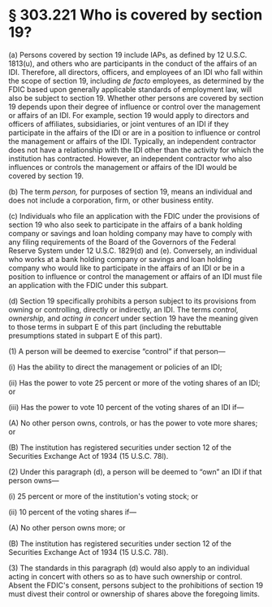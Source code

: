 # § 303.221   Who is covered by section 19?

(a) Persons covered by section 19 include IAPs, as defined by 12 U.S.C. 1813(u), and others who are participants in the conduct of the affairs of an IDI. Therefore, all directors, officers, and employees of an IDI who fall within the scope of section 19, including *de facto* employees, as determined by the FDIC based upon generally applicable standards of employment law, will also be subject to section 19. Whether other persons are covered by section 19 depends upon their degree of influence or control over the management or affairs of an IDI. For example, section 19 would apply to directors and officers of affiliates, subsidiaries, or joint ventures of an IDI if they participate in the affairs of the IDI or are in a position to influence or control the management or affairs of the IDI. Typically, an independent contractor does not have a relationship with the IDI other than the activity for which the institution has contracted. However, an independent contractor who also influences or controls the management or affairs of the IDI would be covered by section 19.


(b) The term *person,* for purposes of section 19, means an individual and does not include a corporation, firm, or other business entity.


(c) Individuals who file an application with the FDIC under the provisions of section 19 who also seek to participate in the affairs of a bank holding company or savings and loan holding company may have to comply with any filing requirements of the Board of the Governors of the Federal Reserve System under 12 U.S.C. 1829(d) and (e). Conversely, an individual who works at a bank holding company or savings and loan holding company who would like to participate in the affairs of an IDI or be in a position to influence or control the management or affairs of an IDI must file an application with the FDIC under this subpart.


(d) Section 19 specifically prohibits a person subject to its provisions from owning or controlling, directly or indirectly, an IDI. The terms *control, ownership,* and *acting in concert* under section 19 have the meaning given to those terms in subpart E of this part (including the rebuttable presumptions stated in subpart E of this part).


(1) A person will be deemed to exercise “control” if that person—


(i) Has the ability to direct the management or policies of an IDI;


(ii) Has the power to vote 25 percent or more of the voting shares of an IDI; or


(iii) Has the power to vote 10 percent of the voting shares of an IDI if—


(A) No other person owns, controls, or has the power to vote more shares; or


(B) The institution has registered securities under section 12 of the Securities Exchange Act of 1934 (15 U.S.C. 78l).


(2) Under this paragraph (d), a person will be deemed to “own” an IDI if that person owns—


(i) 25 percent or more of the institution's voting stock; or


(ii) 10 percent of the voting shares if—


(A) No other person owns more; or


(B) The institution has registered securities under section 12 of the Securities Exchange Act of 1934 (15 U.S.C. 78l).


(3) The standards in this paragraph (d) would also apply to an individual acting in concert with others so as to have such ownership or control. Absent the FDIC's consent, persons subject to the prohibitions of section 19 must divest their control or ownership of shares above the foregoing limits.






